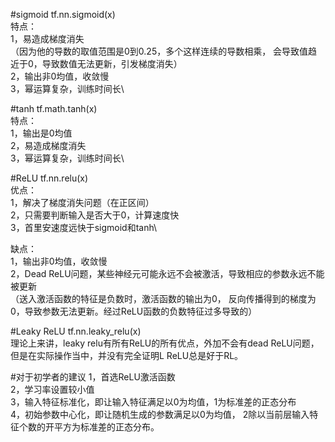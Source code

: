 #sigmoid
tf.nn.sigmoid(x)\
特点：\
1，易造成梯度消失\
（因为他的导数的取值范围是0到0.25，多个这样连续的导数相乘，
会导致值趋近于0，导致数值无法更新，引发梯度消失）\
2，输出非0均值，收敛慢\
3，幂运算复杂，训练时间长\

#tanh
tf.math.tanh(x)\
特点：\
1，输出是0均值\
2，易造成梯度消失\
3，幂运算复杂，训练时间长\

#ReLU
tf.nn.relu(x)\
优点：\
1，解决了梯度消失问题（在正区间）\
2，只需要判断输入是否大于0，计算速度快\
3，首里安速度远快于sigmoid和tanh\

缺点：\
1，输出非0均值，收敛慢\
2，Dead ReLU问题，某些神经元可能永远不会被激活，导致相应的参数永远不能被更新\
（送入激活函数的特征是负数时，激活函数的输出为0，
反向传播得到的梯度为0，导致参数无法更新。经过ReLU函数的负数特征过多导致的）

#Leaky ReLU
tf.nn.leaky_relu(x)\
理论上来讲，leaky relu有所有ReLU的所有优点，外加不会有dead ReLU问题，
但是在实际操作当中，并没有完全证明L ReLU总是好于RL。

#对于初学者的建议
1，首选ReLU激活函数\
2，学习率设置较小值\
3，输入特征标准化，即让输入特征满足以0为均值，1为标准差的正态分布\
4，初始参数中心化，即让随机生成的参数满足以0为均值，
2除以当前层输入特征个数的开平方为标准差的正态分布。